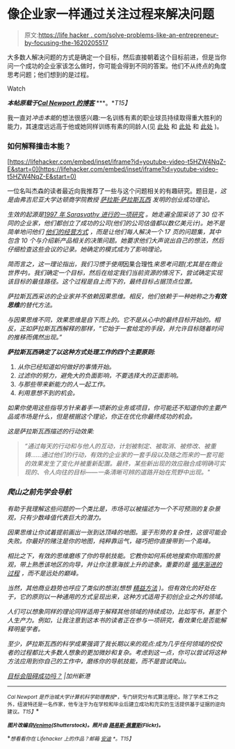 # 像企业家一样通过关注过程来解决问题

> 原文:[https://life hacker . com/solve-problems-like-an-entrepreneur-by-focusing-the-1620205517](https://lifehacker.com/solve-problems-like-an-entrepreneur-by-focusing-on-the-1620205517)

大多数人解决问题的方式是确定一个目标，然后直接朝着这个目标前进，但是当你问一个成功的企业家该怎么做时，你可能会得到不同的答案。他们不从终点的角度思考问题；他们想到的是过程。

Watch

***本帖原载于***[***Cal Newport 的博客***](http://calnewport.com/blog/2014/07/31/do-goals-prevent-success/) ***。**T15】*

我一直对*冲击本能*的想法很感兴趣:一名训练有素的职业球员持续取得重大胜利的能力，其速度远远高于他或她同样训练有素的同龄人(见 [此处](http://calnewport.com/blog/2012/06/03/decoding-the-impact-instinct/) 和 [此处](http://calnewport.com/blog/2014/01/17/forget-ideas-focus-on-execution/) 和 [此处](http://calnewport.com/blog/2012/06/18/impact-algorithms-strategies-remarkable-people-use-to-accomplish-remarkable-things/) )。

### 如何解释撞击本能？

 [https://lifehacker.com/embed/inset/iframe?id=youtube-video-t5HZW4NqZ-E&start=0](https://lifehacker.com/embed/inset/iframe?id=youtube-video-t5HZW4NqZ-E&start=0) 

一位名叫杰森的读者最近向我推荐了一些与这个问题相关的有趣研究。题目是[](http://www.effectuation.org/)*，这是由弗吉尼亚大学达顿商学院教授 [萨拉斯·萨拉斯瓦西](http://www.darden.virginia.edu/web/Faculty-Research/Directory/Full-time/Saras-D-Sarasvathy/) 发明的创业成功理论。*

*生效的起源是[1997 年 Sarasvathy 进行的一项研究](http://www.effectuation.org/sites/default/files/documents/what-makes-entrepreneurs-entrepreneurial-sarasvathy.pdf) 。她走遍全国采访了 30 位不同的企业家，他们都创立了成功的公司(他们的公司估值都以数亿美元计)。她不是简单地问他们 [他们的经营方式](https://lifehacker.com/channel-your-inner-entrepreneur-to-excel-at-work-1599801631) ，而是让他们每人解决一个 17 页的问题集，其中包含 10 个与介绍新产品相关的决策问题。她要求他们大声说出自己的想法，然后仔细检查这些会议的记录。她确定的模式成为了影响理论。*

*简而言之，这一理论指出，我们习惯于使用*因果合理性*来思考问题(尤其是在商业世界中)。我们确定一个目标，然后在给定我们当前资源的情况下，尝试确定实现该目标的最佳路径。这个过程是自上而下的，最终目标占据顶点位置。*

*萨拉斯瓦西采访的企业家并不依赖因果思维。相反，他们依赖于一种她称之为**有效思维**的替代方法。*

*与因果思维不同，效果思维是自下而上的。它不是从心中的最终目标开始的。相反，正如萨拉斯瓦西解释的那样，“它始于一套给定的手段，并允许目标随着时间的推移而偶然出现。”*

***萨拉斯瓦西确定了以这种方式处理工作的四个主要原则:***

1.  *从你已经知道如何做好的事情开始。*
2.  *过滤你的努力，避免大的负面影响，不要选择大的正面影响。*
3.  *与那些带来新能力的人一起工作。*
4.  *利用意想不到的机会。*

*如果你使用这些指导方针来着手一项新的业务或项目，你可能还不知道你的主要产品或市场是什么，但是根据这个理论，你正在优化你最终成功的机会。*

*这是萨拉斯瓦西描述的行动效果:*

> *“通过每天的行动和与他人的互动，计划被制定、被取消、被修改、被重铸……通过他们的行动，有效的企业家的一套手段以及随之而来的一套可能的效果发生了变化并被重新配置。最终，某些新出现的效应融合成明确可实现的、令人向往的目标——一条清晰可辨的道路开始在荒野中出现。"*

### *爬山之前先学会导航*

*有助于我理解这些问题的一个类比是，市场可以被描述为一个不可预测的复杂景观，只有少数峰值代表巨大的潜力。*

*因果思维让你试着提前画出一张到达顶峰的地图。鉴于形势的复杂性，这很可能会失败。你最好的赌注是你的地图，纯粹靠运气，碰巧把你直接带到一个高峰。*

*相比之下，有效的思维磨练了你的导航技能。它教你如何系统地搜索你周围的景观，带上熟悉该地区的向导，并让你注意海拔上升的迹象。重要的是 [循序渐进的过程](https://lifehacker.com/why-you-should-track-your-efforts-not-your-achievement-1355909784) ，而不是远处的巅峰。*

*当然，其他商业趋势也呼应了类似的想法(想想 [精益方法](http://theleanstartup.com/principles) )。但有效化的好处在于，它的原则以一种通用的方式呈现出来，这种方式适用于初创企业之外的领域。*

*人们可以想象同样的理论同样适用于解释其他领域的持续成功，比如写书，甚至个人生产力。例如，让我注意到这本书的读者正在参与一项研究，看效果化是否能解释明星学者。*

*至少，萨拉斯瓦西的科学成果强调了我长期以来的观点:成为几乎任何领域的佼佼者的过程都比大多数人想象的更加微妙和复杂。考虑到这一点，你可以尝试将这种方法应用到你自己的工作中，磨练你的导航技能，而不是尝试爬山。*

*[目标会阻碍成功吗？](http://calnewport.com/blog/2014/07/31/do-goals-prevent-success/) |加州新港*

* * *

*<small>*Cal Newport 是乔治城大学计算机科学助理教授*</small>[<small></small>](http://cs.georgetown.edu/~cnewport/)*<small>*，专门研究分布式算法理论。除了学术工作之外，纽波特还是一名作家，他专注于为在学校和毕业后建立成功和充实的生活提供基于证据的逆向建议。*T15】</small>**

**<small>*图片改编自*</small>[<small>*Venimo*</small>](http://www.shutterstock.com/pic.mhtml?id=210095050&src=id)<small>*(Shutterstock)。照片由*</small> [<small>*路易斯·佩雷斯*</small>](https://www.flickr.com/photos/pe5pe/3879235872/)<small>*(Flickr)。*</small>**

**<small>*想看看你在 Lifehacker 上的作品？邮箱*</small> [<small>*安迪*</small>](mailto:andy@lifehacker.com) <small>*。*T15】</small>**